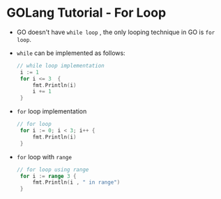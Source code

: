 # GOLang Tutorial - For Loop

- GO doesn't have ```while loop``` , the only looping technique in GO is ```for loop```.
- ```while``` can be implemented as follows:
   ```go
   // while loop implementation
	i := 1
	for i <= 3  {
		fmt.Println(i)
		i += 1
	}

   ```

- ```for``` loop implementation
   ```go
   // for loop
	for i := 0; i < 3; i++ {
		fmt.Println(i)
	}
   ```

- ```for``` loop with ```range``` 
   ```go
   // for loop using range
	for i := range 3 {
		fmt.Println(i , " in range")
	}
   ```